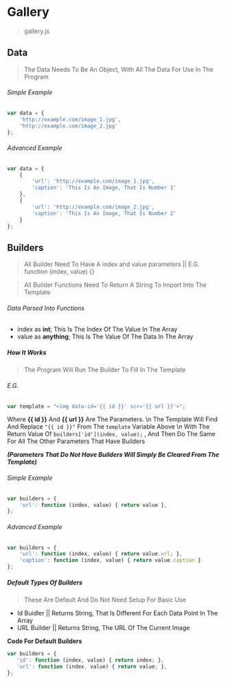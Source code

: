 # Gallery
> gallery.js

## Data
> The Data Needs To Be An Object, With All The Data For Use In The Program

###### Simple Example
```javascript
var data = {
    'http://example.com/image_1.jpg',
    'http://example.com/image_2.jpg'
};
```

###### Advanced Example
```javascript
var data = {
    {
        'url': 'http://example.com/image_1.jpg',
        'caption': 'This Is An Image, That Is Number 1'
    },
    {
        'url': 'http://example.com/image_2.jpg',
        'caption': 'This Is An Image, That Is Number 2'
    }
};
```

## Builders
> All Builder Need To Have A index and value parameters || E.G. function (index, value) {}

> All Builder Functions Need To Return A String To Import Into The Template

###### Data Parsed Into Functions

 * index as **int**;        This Is The Index Of The Value In The Array
 * value as **anything**;   This Is The Value Of The Data In The Array

##### How It Works

> The Program Will Run The Builder To Fill In The Template

###### E.G.
```javascript
var template = "<img data-id='{{ id }}' scr='{{ url }}'>";
```
Where **{{ id }}** And **{{ url }}** Are The Parameters. \n
The Template Will Find And Replace `"{{ id }}"` From The `template` Variable Above  \n
With The Return Value Of `builders['id'](index, value);` , And Then Do The Same For All The Other Parameters That Have Builders

***(Parameters That Do Not Have Builders Will Simply Be Cleared From The Template)***

###### Simple Example
```javascript
var builders = {
    'url': function (index, value) { return value },
};
```

###### Advanced Example
```javascript
var builders = {
    'url': function (index, value) { return value.url; },
    'caption': function (index, value) { return value.caption }
};
```

##### Default Types Of Builders
> These Are Default And Do Not Need Setup For Basic Use

 * Id Buidler   || Returns String, That Is Different For Each Data Point In The Array
 * URL Builder  || Returns String, The URL Of The Current Image

 **Code For Default Builders**
 ```javascript
var builders = {
    'id': function (index, value) { return index; },
    'url': function (index, value) { return value; },
};
 ```
